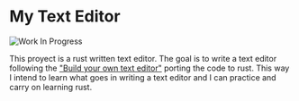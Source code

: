 # My Text Editor

![Work In Progress](https://img.shields.io/badge/Work%20In%20Progress-orange?style=for-the-badge)

This proyect is a rust written text editor. The goal is to write a text editor following the ["Build your own text editor"](https://viewsourcecode.org/snaptoken/kilo/index.html) porting the code to rust. This way I intend to learn what goes in writing a text editor and I can practice and carry on learning rust.

